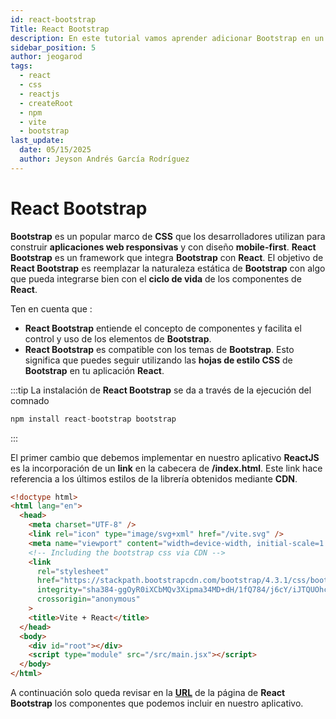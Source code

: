 ```yaml
---
id: react-bootstrap
Title: React Bootstrap
description: En este tutorial vamos aprender adicionar Bootstrap en un proyecto ReactJS para darle un aspecto más agradable a nuestro aplicativo. 
sidebar_position: 5
author: jeogarod
tags:
  - react
  - css
  - reactjs
  - createRoot
  - npm
  - vite
  - bootstrap
last_update:
  date: 05/15/2025
  author: Jeyson Andrés García Rodríguez
---
```


# React Bootstrap 

**Bootstrap** es un popular marco de **CSS** que los desarrolladores utilizan para construir **aplicaciones web responsivas** y con diseño **mobile-first**. **React Bootstrap** es un framework que integra **Bootstrap** con **React**. El objetivo de **React Bootstrap** es reemplazar la naturaleza estática de **Bootstrap** con algo que pueda integrarse bien con el **ciclo de vida** de los componentes de **React**.

Ten en cuenta que :

- **React Bootstrap** entiende el concepto de componentes y facilita el control y uso de los elementos de **Bootstrap**.
- **React Bootstrap** es compatible con los temas de **Bootstrap**. Esto significa que puedes seguir utilizando las **hojas de estilo CSS** de **Bootstrap** en tu aplicación **React**.


:::tip
La instalación de **React Bootstrap** se da a través de la ejecución del comnado

```javascript
npm install react-bootstrap bootstrap
```
:::

El primer cambio que debemos implementar en nuestro aplicativo **ReactJS** es la incorporación de un **link** en la cabecera de **/index.html**. Este link hace referencia a los últimos estilos de la librería obtenidos mediante **CDN**. 

```html
<!doctype html>
<html lang="en">
  <head>
    <meta charset="UTF-8" />
    <link rel="icon" type="image/svg+xml" href="/vite.svg" />
    <meta name="viewport" content="width=device-width, initial-scale=1.0" />
    <!-- Including the bootstrap css via CDN -->
    <link 
      rel="stylesheet" 
      href="https://stackpath.bootstrapcdn.com/bootstrap/4.3.1/css/bootstrap.min.css" 
      integrity="sha384-ggOyR0iXCbMQv3Xipma34MD+dH/1fQ784/j6cY/iJTQUOhcWr7x9JvoRxT2MZw1T" 
      crossorigin="anonymous"
    >
    <title>Vite + React</title>
  </head>
  <body>
    <div id="root"></div>
    <script type="module" src="/src/main.jsx"></script>
  </body>
</html>
```

A continuación solo queda revisar en la [**URL**](https://react-bootstrap.github.io/docs/components/accordion) de la página de **React Bootstrap** los componentes que podemos incluir en nuestro aplicativo. 